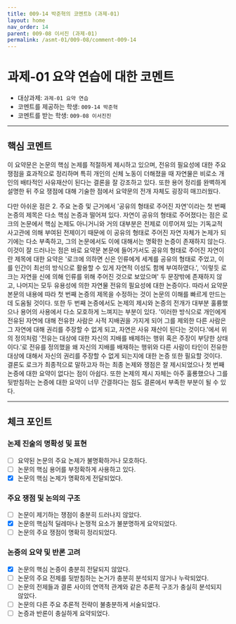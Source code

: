 ```yaml
---
title: 009-14 박준혁의 코멘트b (과제-01) 
layout: home
nav_order: 14
parent: 009-08 이서진 (과제-01)
permalink: /asmt-01/009-08/comment-009-14
---
```


# 과제-01 요약 연습에 대한 코멘트

- 대상과제: `과제-01 요약 연습`
- 코멘트를 제공하는 학생: `009-14 박준혁` 
- 코멘트를 받는 학생: `009-08 이서진진` 

---

## 핵심 코멘트

이 요약문은 논문의 핵심 논제를 적절하게 제시하고 있으며, 전유의 필요성에 대한 주요 쟁점을 효과적으로 정리하며 특히 개인의 신체 노동이 더해졌을 때 자연물은 비로소 개인의 배타적인 사유재산이 된다는 결론을 잘 강조하고 있다. 또한 용어 정리를 완벽하게 설명한 뒤 주요 쟁점에 대해 기술한 점에서 요약문의 전개 자체도 굉장히 매끄러웠다.

다만 아쉬운 점은 2. 주요 논증 및 근거에서 '공유의 형태로 주어진 자연'이라는 첫 번째 논증의 제목은 다소 핵심 논증과 떨어져 있다. 자연이 공유의 형태로 주어졌다는 점은 로크의 논문에서 핵심 논제도 아니거니와 거의 대부분은 전제로 이루어져 있는 기독교적 사고관에 의해 부여된 전제이기 때문에 이 공유의 형태로 주어진 자연 자체가 논제가 되기에는 다소 부족하고, 그의 논문에서도 이에 대해서는 명확한 논증이 존재하지 않는다. 이것이 잘 드러나는 점은 바로 요약문 본문에 들어가서도 공유의 형태로 주어진 자연이란 제목에 대한 요약은 '로크에 의하면 신은 인류에게 세계를 공유의 형태로 주었고, 이를 인간이 최선의 방식으로 활용할 수 있게 자연적 이성도 함께 부여하였다.', '이렇듯 로크는 자연을 신에 의해 인류를 위해 주어진 것으로 보았으며' 두 문장밖에 존재하지 않고, 나머지는 모두 유용성에 의한 자연물 전유의 필요성에 대한 논증이다. 따라서 요약문 본문의 내용에 따라 첫 번째 논증의 제목을 수정하는 것이 논문의 이해를 빠르게 만드는 데 도움될 것이다.
또한 두 번째 논증에서도 논제의 제시와 논증의 전개가 대부분 훌륭했으나 용어의 사용에서 다소 모호하게 느껴지는 부분이 있다. '이러한 방식으로 개인에게 전유된 자연에 대해 전유한 사람은 사적 지배권을 가지게 되어 그를 제외한 다른 사람은 그 자연에 대해 권리를 주장할 수 없게 되고, 자연은 사유 재산이 된다는 것이다.'에서 위의 정의처럼 '전유는 대상에 대한 자신의 지배를 배제하는 행위 혹은 주장이 부당한 상태이다.'로 전유를 정의했을 왜 자신의 지배를 배재하는 행위와 다른 사람이 타인이 전유한 대상에 대해서 자신의 권리를 주장할 수 없게 되는지에 대한 논증 또한 필요할 것이다.
결론도 로크가 최종적으로 말하고자 하는 최종 논제와 쟁점은 잘 제시되었으나 첫 번째 논증에 대한 요약이 없다는 점이 아쉽다. 또한 논제의 제시 자체는 아주 훌룡했으나 그를 뒷받침하는 논증에 대한 요약이 너무 간결하다는 점도 결론에서 부족한 부분이 될 수 있다.

---

## 체크 포인트

### 논제 진술의 명확성 및 표현  
- [ ] 요약된 논문의 주요 논제가 불명확하거나 모호하다.  
- [ ] 논문의 핵심 용어를 부정확하게 사용하고 있다.  
- [X] 논문의 핵심 논제가 명확하게 전달되었다.  

### 주요 쟁점 및 논의의 구조  
- [ ] 논문이 제기하는 쟁점이 충분히 드러나지 않았다.  
- [X] 논문의 핵심적 딜레마나 논쟁적 요소가 불분명하게 요약되었다.  
- [ ] 논문의 주요 쟁점이 명확히 정리되었다.  

### 논증의 요약 및 반론 고려  
- [X] 논문의 핵심 논증이 충분히 전달되지 않았다.  
- [ ] 논문의 주요 전제를 뒷받침하는 논거가 충분히 분석되지 않거나 누락되었다.  
- [ ] 논문의 전제들과 결론 사이의 연역적 관계와 같은 추론적 구조가 충실히 분석되지 않았다.  
- [ ] 논문의 다른 주요 추론적 전략이 불충분하게 서술되었다.
- [ ] 논증과 반론이 충실하게 요약되었다. 